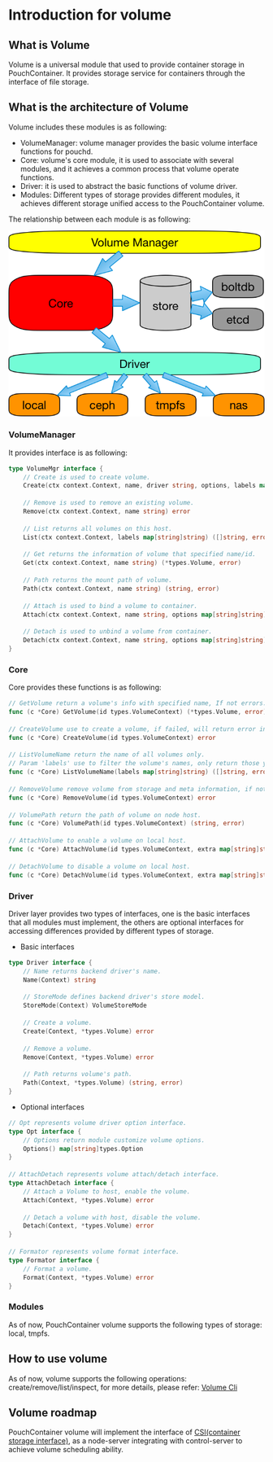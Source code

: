 # Introduction for volume

## What is Volume

Volume is a universal module that used to provide container storage in PouchContainer. It provides storage service for containers through the interface of file storage.

## What is the architecture of Volume

Volume includes these modules is as following:

* VolumeManager: volume manager provides the basic volume interface functions for pouchd.
* Core: volume's core module, it is used to associate with several modules, and it achieves a common process that volume operate functions.
* Driver: it is used to abstract the basic functions of volume driver.
* Modules: Different types of storage provides different modules, it achieves different storage unified access to the PouchContainer volume.

The relationship between each module is as following:

![pouch_volume_architecture | center | 710x515 ](../../docs/static_files/pouch_volume_architecture.png)

### VolumeManager

It provides interface is as following:

```go
type VolumeMgr interface {
    // Create is used to create volume.
    Create(ctx context.Context, name, driver string, options, labels map[string]string) (*types.Volume, error)

    // Remove is used to remove an existing volume.
    Remove(ctx context.Context, name string) error

    // List returns all volumes on this host.
    List(ctx context.Context, labels map[string]string) ([]string, error)

    // Get returns the information of volume that specified name/id.
    Get(ctx context.Context, name string) (*types.Volume, error)

    // Path returns the mount path of volume.
    Path(ctx context.Context, name string) (string, error)

    // Attach is used to bind a volume to container.
    Attach(ctx context.Context, name string, options map[string]string) (*types.Volume, error)

    // Detach is used to unbind a volume from container.
    Detach(ctx context.Context, name string, options map[string]string) (*types.Volume, error)
}
```

### Core

Core provides these functions is as following:

```go
// GetVolume return a volume's info with specified name, If not errors.
func (c *Core) GetVolume(id types.VolumeContext) (*types.Volume, error)

// CreateVolume use to create a volume, if failed, will return error info.
func (c *Core) CreateVolume(id types.VolumeContext) error

// ListVolumeName return the name of all volumes only.
// Param 'labels' use to filter the volume's names, only return those you want.
func (c *Core) ListVolumeName(labels map[string]string) ([]string, error)

// RemoveVolume remove volume from storage and meta information, if not success return error.
func (c *Core) RemoveVolume(id types.VolumeContext) error

// VolumePath return the path of volume on node host.
func (c *Core) VolumePath(id types.VolumeContext) (string, error)

// AttachVolume to enable a volume on local host.
func (c *Core) AttachVolume(id types.VolumeContext, extra map[string]string) (*types.Volume, error)

// DetachVolume to disable a volume on local host.
func (c *Core) DetachVolume(id types.VolumeContext, extra map[string]string) (*types.Volume, error)
```

### Driver

Driver layer provides two types of interfaces, one is the basic interfaces that all modules must implement, the others are optional interfaces for accessing differences provided by different types of storage.

* Basic interfaces

```go
type Driver interface {
    // Name returns backend driver's name.
    Name(Context) string

    // StoreMode defines backend driver's store model.
    StoreMode(Context) VolumeStoreMode

    // Create a volume.
    Create(Context, *types.Volume) error

    // Remove a volume.
    Remove(Context, *types.Volume) error

    // Path returns volume's path.
    Path(Context, *types.Volume) (string, error)
}
```

* Optional interfaces

```go
// Opt represents volume driver option interface.
type Opt interface {
    // Options return module customize volume options.
    Options() map[string]types.Option
}

// AttachDetach represents volume attach/detach interface.
type AttachDetach interface {
    // Attach a Volume to host, enable the volume.
    Attach(Context, *types.Volume) error

    // Detach a volume with host, disable the volume.
    Detach(Context, *types.Volume) error
}

// Formator represents volume format interface.
type Formator interface {
    // Format a volume.
    Format(Context, *types.Volume) error
}

```

### Modules

As of now, PouchContainer volume supports the following types of storage: local, tmpfs.

## How to use volume

As of now, volume supports the following operations: create/remove/list/inspect, for more details, please refer: [Volume Cli](../../docs/commandline/pouch_volume.md)

## Volume roadmap

PouchContainer volume will implement the interface of [CSI(container storage interface)](https://github.com/container-storage-interface/spec), as a node-server integrating with control-server to achieve volume scheduling ability.
